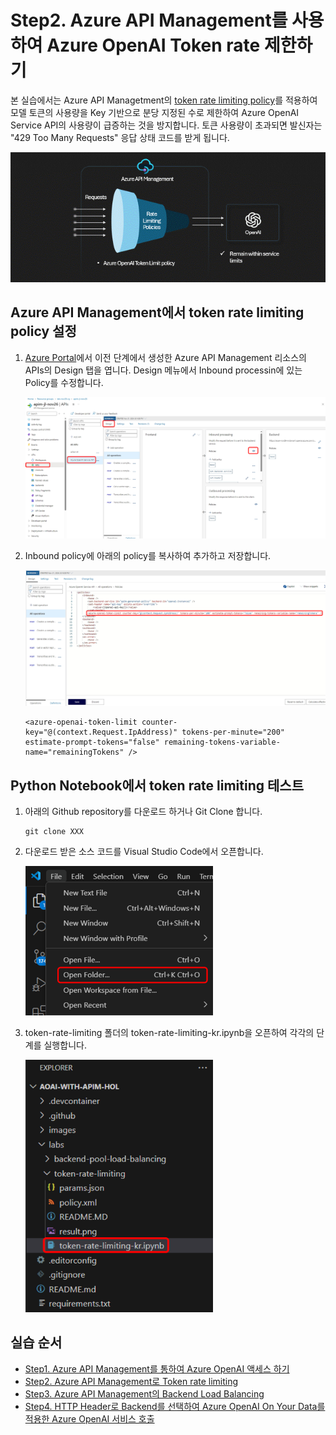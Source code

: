 # Step2. Azure API Management를 사용하여 Azure OpenAI Token rate 제한하기

본 실습에서는 Azure API Managetment의 [token rate limiting policy](https://learn.microsoft.com/en-us/azure/api-management/azure-openai-token-limit-policy)를 적용하여 모델 토큰의 사용량을 Key 기반으로 분당 지정된 수로 제한하여 Azure OpenAI Service API의 사용량이 급증하는 것을 방지합니다. 토큰 사용량이 초과되면 발신자는 "429 Too Many Requests" 응답 상태 코드를 받게 됩니다.

<img src="images/token-rate-limiting.gif" width="600"/>

## Azure API Management에서 token rate limiting policy 설정

1. [Azure Portal](https://portal.azure.com/)에서 이전 단계에서 생성한 Azure API Management 리소스의 APIs의 Design 탭을 엽니다. Design 메뉴에서 Inbound processin에 있는 Policy를 수정합니다.

    <img src="images/2-01.png" width="800"/>

2. Inbound policy에 아래의 policy를 복사하여 추가하고 저장합니다.

    <img src="images/2-02.png" width="800"/>

    ```
    <azure-openai-token-limit counter-key="@(context.Request.IpAddress)" tokens-per-minute="200" estimate-prompt-tokens="false" remaining-tokens-variable-name="remainingTokens" />
    ```
## Python Notebook에서 token rate limiting 테스트

1. 아래의 Github repository를 다운로드 하거나 Git Clone 합니다.

    ```
    git clone XXX
    ```

2. 다운로드 받은 소스 코드를 Visual Studio Code에서 오픈합니다.

    <img src="images/2-03.png" width="300"/>

3. token-rate-limiting 폴더의 token-rate-limiting-kr.ipynb을 오픈하여 각각의 단계를 실행합니다.

    <img src="images/2-04.png" width="300"/>

## 실습 순서

* [Step1. Azure API Management를 통하여 Azure OpenAI 액세스 하기](https://github.com/jeongaelee/ProjectMooModule3/blob/main/Step1.md)
* [Step2. Azure API Management로 Token rate limiting](https://github.com/jeongaelee/ProjectMooModule3/blob/main/Step2.md)
* [Step3. Azure API Management의 Backend Load Balancing](https://github.com/jeongaelee/ProjectMooModule3/blob/main/Step3.md)
* [Step4. HTTP Header로 Backend를 선택하여 Azure OpenAI On Your Data를 적용한 Azure OpenAI 서비스 호출](https://github.com/jeongaelee/ProjectMooModule3/blob/main/Step4.md)